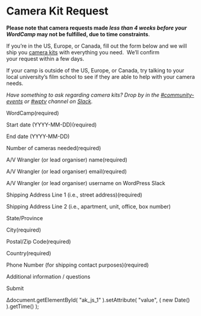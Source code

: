 # Camera Kit Request

**Please note that camera requests made *less than 4 weeks before your WordCamp* may not be fulfilled, due to time constraints**.

If you’re in the US, Europe, or Canada, fill out the form below and we will ship you [camera kits](https://make.wordpress.org/community/handbook/wordcamp-organizer/video/foundation-camera-kit-list/) with everything you need.  We’ll confirm your request within a few days.

If your camp is outside of the US, Europe, or Canada, try talking to your local university’s film school to see if they are able to help with your camera needs.

*Have something to ask regarding camera kits? Drop by in the [#community-events](http://wordpress.slack.com/messages/community-events/) or [#wptv](http://wordpress.slack.com/messages/wptv/) channel on [Slack](https://make.wordpress.org/chat/).*

WordCamp(required) 

Start date (YYYY-MM-DD)(required) 

End date (YYYY-MM-DD) 

Number of cameras needed(required) 

A/V Wrangler (or lead organiser) name(required) 

A/V Wrangler (or lead organiser) email(required) 

A/V Wrangler (or lead organiser) username on WordPress Slack 

Shipping Address Line 1 (i.e., street address)(required) 

Shipping Address Line 2 (i.e., apartment, unit, office, box number) 

State/Province 

City(required) 

Postal/Zip Code(required) 

Country(required) 

Phone Number (for shipping contact purposes)(required) 

Additional information / questions

Submit   

Δdocument.getElementById( "ak\_js\_1" ).setAttribute( "value", ( new Date() ).getTime() );

<!--
*   [To-do](# "To-do")
-->
